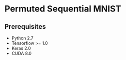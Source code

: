 # Permuted Sequential MNIST

## Prerequisites
 - Python 2.7
 - Tensorflow >= 1.0
 - Keras 2.0
 - CUDA 8.0

